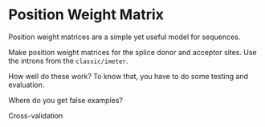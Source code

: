 Position Weight Matrix
======================

Position weight matrices are a simple yet useful model for sequences.

Make position weight matrices for the splice donor and acceptor sites. Use the
introns from the `classic/imeter`.

How well do these work? To know that, you have to do some testing and
evaluation. 

Where do you get false examples?

Cross-validation